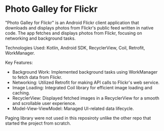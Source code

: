 # Photo Galley for Flickr

"Photo Galley for Flickr" is an Android Flickr client application that downloads and displays photos from Flickr's public feed written in native code. The app fetches and displays photos from Flickr, focusing on networking and background tasks.

Technologies Used: Kotlin, Android SDK, RecyclerView, Coil, Retrofit, WorkManager.

Key Features:
- Background Work: Implemented background tasks using WorkManager to fetch data from Flickr.
- Networking: Utilized Retrofit for making API calls to Flickr's web service.
- Image Loading: Integrated Coil library for efficient image loading and caching.
- RecyclerView: Displayed fetched images in a RecyclerView for a smooth and scrollable user experience.
- Model-View-ViewModel: Managed UI-related data lifecycle.


Paging library were not used in this reposiroty unlike the other repo that started the project from scratch.
